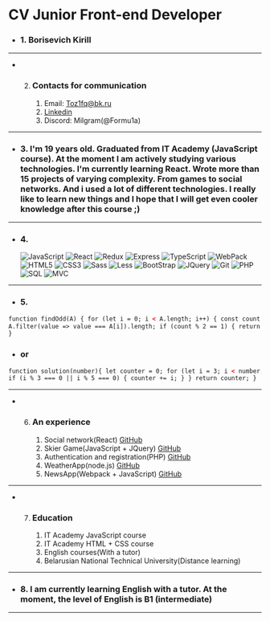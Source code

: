 # CV Junior Front-end Developer

-   ### 1. Borisevich Kirill

---

-   2. ### Contacts for communication
        1. Email: Toz1fq@bk.ru
        2. [Linkedin](https://www.linkedin.com/in/kirill-borisevich-15b128186/)
        3. Discord: Milgram(@Formu1a)

---

-   ### 3. I'm 19 years old. Graduated from IT Academy (JavaScript course). At the moment I am actively studying various technologies. I'm currently learning React. Wrote more than 15 projects of varying complexity. From games to social networks. And i used a lot of different technologies. I really like to learn new things and I hope that I will get even cooler knowledge after this course ;)

---

-   ### 4.
    ![JavaScript](https://img.shields.io/badge/-JavaScript-black?style=for-the-badge&logo=JavaScript&logoColor=White)
    ![React](https://img.shields.io/badge/-React-black?style=for-the-badge&logo=react&logoColor=White)
    ![Redux](https://img.shields.io/badge/-Redux-black?style=for-the-badge&logo=Redux&logoColor=White)
    ![Express](https://img.shields.io/badge/-Express-black?style=for-the-badge&logo=Express&logoColor=White)
    ![TypeScript](https://img.shields.io/badge/-TypeScript-black?style=for-the-badge&logo=TypeScript&logoColor=White)
    ![WebPack](https://img.shields.io/badge/-WebPack-black?style=for-the-badge&logo=WebPack&logoColor=White)
    ![HTML5](https://img.shields.io/badge/-HTML5-black?style=for-the-badge&logo=HTML5&logoColor=White)
    ![CSS3](https://img.shields.io/badge/-CSS3-black?style=for-the-badge&logo=CSS3&logoColor=White)
    ![Sass](https://img.shields.io/badge/-Sass-black?style=for-the-badge&logo=Sass&logoColor=White)
    ![Less](https://img.shields.io/badge/-Less-black?style=for-the-badge&logo=Less&logoColor=White)
    ![BootStrap](https://img.shields.io/badge/-BootStrap-black?style=for-the-badge&logo=BootStrap&logoColor=White)
    ![JQuery](https://img.shields.io/badge/-JQuery-black?style=for-the-badge&logo=JQuery&logoColor=White)
    ![Git](https://img.shields.io/badge/-Git-black?style=for-the-badge&logo=Git&logoColor=White)
    ![PHP](https://img.shields.io/badge/-PHP-black?style=for-the-badge&logo=PHP&logoColor=White)
    ![SQL](https://img.shields.io/badge/-SQL-black?style=for-the-badge&logo=SQL&logoColor=White)
    ![MVC](https://img.shields.io/badge/-MVC-black?style=for-the-badge&logo=MVC&logoColor=White)

---

-   ### 5.

```html
function findOdd(A) { for (let i = 0; i < A.length; i++) { const count =
A.filter(value => value === A[i]).length; if (count % 2 == 1) { return A[i]; } }
}
```

-   ### or

```html
function solution(number){ let counter = 0; for (let i = 3; i < number; i++) {
if (i % 3 === 0 || i % 5 === 0) { counter += i; } } return counter; }
```

---

-   6. ### An experience
        1. Social network(React) [GitHub](https://github.com/Formu1a/SocialNetwork-React)
        2. Skier Game(JavaScript + JQuery) [GitHub](https://github.com/Formu1a/SkierGame-JavaScript)
        3. Authentication and registration(PHP) [GitHub](https://github.com/Formu1a/RegAndAuth-PHP)
        4. WeatherApp(node.js) [GitHub](https://github.com/Formu1a/WeatherApp-Node.js-Express)
        5. NewsApp(Webpack + JavaScript) [GitHub](https://github.com/Formu1a/NewsApp-Webpack-JavaScript)

---

-   7. ### Education
        1. IT Academy JavaScript course
        2. IT Academy HTML + CSS course
        3. English courses(With a tutor)
        4. Belarusian National Technical University(Distance learning)

---

-   ### 8. I am currently learning English with a tutor. At the moment, the level of English is B1 (intermediate)

---

